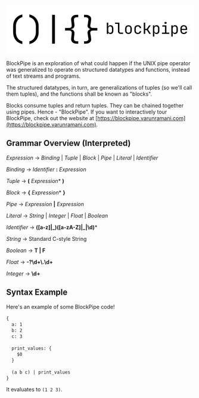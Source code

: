 ![Logo](./branding/logo-long.png)

BlockPipe is an exploration of what could happen if the UNIX pipe operator was
generalized to operate on structured datatypes and functions, instead of text
streams and programs.

The structured datatypes, in turn, are generalizations of tuples (so we'll call
them tuples), and the functions shall be known as "blocks".

Blocks consume tuples and return tuples. They can be chained together using pipes. Hence - "BlockPipe". If you want to interactively tour BlockPipe, 
check out the website at [https://blockpipe.varunramani.com](https://blockpipe.varunramani.com).

## Grammar Overview (Interpreted)
*Expression* $\rightarrow$ *Binding* | *Tuple* | *Block* | *Pipe* | *Literal* | *Identifier* 

*Binding* $\rightarrow$ *Identifier* **:** *Expression*

*Tuple* $\rightarrow$ **(** *Expression*\* **)**

*Block* $\rightarrow$ **{** *Expression*\* **}**

*Pipe* $\rightarrow$ *Expression* **|** *Expression*

*Literal* $\rightarrow$ *String* | *Integer* | *Float* | *Boolean*

*Identifier* $\rightarrow$ **(\[a-z]|\_)(\[a-zA-Z]|\_|\d)***

*String* $\rightarrow$ Standard C-style String

*Boolean* $\rightarrow$ **T | F**

*Float* $\rightarrow$ **\-?\d\+\\.\d\+**

*Integer* $\rightarrow$ **\d\+**

## Syntax Example
Here's an example of some BlockPipe code! 
```
{ 
  a: 1
  b: 2
  c: 3

  print_values: {
    $0
  }

  (a b c) | print_values
}
```
It evaluates to `(1 2 3)`. 